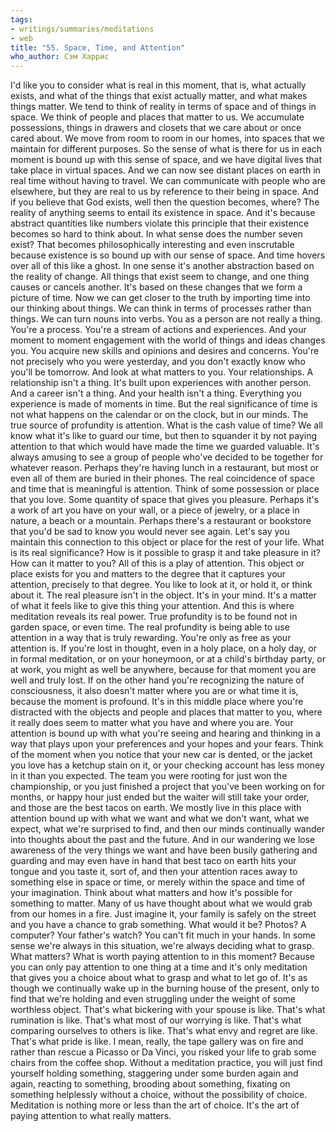 ```yaml
---
tags:
- writings/summaries/meditations
- web
title: "55. Space, Time, and Attention"
who_author: Сэм Харрис
---
```


I'd like you to consider what is real in this moment, that is, what actually exists, and what of the things that exist actually matter, and what makes things matter. We tend to think of reality in terms of space and of things in space. We think of people and places that matter to us. We accumulate possessions, things in drawers and closets that we care about or once cared about. We move from room to room in our homes, into spaces that we maintain for different purposes. So the sense of what is there for us in each moment is bound up with this sense of space, and we have digital lives that take place in virtual spaces. And we can now see distant places on earth in real time without having to travel. We can communicate with people who are elsewhere, but they are real to us by reference to their being in space. And if you believe that God exists, well then the question becomes, where? The reality of anything seems to entail its existence in space. And it's because abstract quantities like numbers violate this principle that their existence becomes so hard to think about. In what sense does the number seven exist? That becomes philosophically interesting and even inscrutable because existence is so bound up with our sense of space. And time hovers over all of this like a ghost. In one sense it's another abstraction based on the reality of change. All things that exist seem to change, and one thing causes or cancels another. It's based on these changes that we form a picture of time. Now we can get closer to the truth by importing time into our thinking about things. We can think in terms of processes rather than things. We can turn nouns into verbs. You as a person are not really a thing. You're a process. You're a stream of actions and experiences. And your moment to moment engagement with the world of things and ideas changes you. You acquire new skills and opinions and desires and concerns. You're not precisely who you were yesterday, and you don't exactly know who you'll be tomorrow. And look at what matters to you. Your relationships. A relationship isn't a thing. It's built upon experiences with another person. And a career isn't a thing. And your health isn't a thing. Everything you experience is made of moments in time. But the real significance of time is not what happens on the calendar or on the clock, but in our minds. The true source of profundity is attention. What is the cash value of time? We all know what it's like to guard our time, but then to squander it by not paying attention to that which would have made the time we guarded valuable. It's always amusing to see a group of people who've decided to be together for whatever reason. Perhaps they're having lunch in a restaurant, but most or even all of them are buried in their phones. The real coincidence of space and time that is meaningful is attention. Think of some possession or place that you love. Some quantity of space that gives you pleasure. Perhaps it's a work of art you have on your wall, or a piece of jewelry, or a place in nature, a beach or a mountain. Perhaps there's a restaurant or bookstore that you'd be sad to know you would never see again. Let's say you maintain this connection to this object or place for the rest of your life. What is its real significance? How is it possible to grasp it and take pleasure in it? How can it matter to you? All of this is a play of attention. This object or place exists for you and matters to the degree that it captures your attention, precisely to that degree. You like to look at it, or hold it, or think about it. The real pleasure isn't in the object. It's in your mind. It's a matter of what it feels like to give this thing your attention. And this is where meditation reveals its real power. True profundity is to be found not in garden space, or even time. The real profundity is being able to use attention in a way that is truly rewarding. You're only as free as your attention is. If you're lost in thought, even in a holy place, on a holy day, or in formal meditation, or on your honeymoon, or at a child's birthday party, or at work, you might as well be anywhere, because for that moment you are well and truly lost. If on the other hand you're recognizing the nature of consciousness, it also doesn't matter where you are or what time it is, because the moment is profound. It's in this middle place where you're distracted with the objects and people and places that matter to you, where it really does seem to matter what you have and where you are. Your attention is bound up with what you're seeing and hearing and thinking in a way that plays upon your preferences and your hopes and your fears. Think of the moment when you notice that your new car is dented, or the jacket you love has a ketchup stain on it, or your checking account has less money in it than you expected. The team you were rooting for just won the championship, or you just finished a project that you've been working on for months, or happy hour just ended but the waiter will still take your order, and those are the best tacos on earth. We mostly live in this place with attention bound up with what we want and what we don't want, what we expect, what we're surprised to find, and then our minds continually wander into thoughts about the past and the future. And in our wandering we lose awareness of the very things we want and have been busily gathering and guarding and may even have in hand that best taco on earth hits your tongue and you taste it, sort of, and then your attention races away to something else in space or time, or merely within the space and time of your imagination. Think about what matters and how it's possible for something to matter. Many of us have thought about what we would grab from our homes in a fire. Just imagine it, your family is safely on the street and you have a chance to grab something. What would it be? Photos? A computer? Your father's watch? You can't fit much in your hands. In some sense we're always in this situation, we're always deciding what to grasp. What matters? What is worth paying attention to in this moment? Because you can only pay attention to one thing at a time and it's only meditation that gives you a choice about what to grasp and what to let go of. It's as though we continually wake up in the burning house of the present, only to find that we're holding and even struggling under the weight of some worthless object. That's what bickering with your spouse is like. That's what rumination is like. That's what most of our worrying is like. That's what comparing ourselves to others is like. That's what envy and regret are like. That's what pride is like. I mean, really, the tape gallery was on fire and rather than rescue a Picasso or Da Vinci, you risked your life to grab some chairs from the coffee shop. Without a meditation practice, you will just find yourself holding something, staggering under some burden again and again, reacting to something, brooding about something, fixating on something helplessly without a choice, without the possibility of choice. Meditation is nothing more or less than the art of choice. It's the art of paying attention to what really matters.